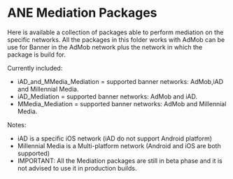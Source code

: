 ANE Mediation Packages
=========

Here is available a collection of packages able to perform mediation on the specific networks.
All the packages in this folder works with AdMob can be use for Banner in the AdMob network plus the network in which the package is build for.

Currently included:
- iAD_and_MMedia_Mediation = supported banner networks: AdMob,iAD and Millennial Media.
- iAD_Mediation = supported banner networks: AdMob and iAD.
- MMedia_Mediation = supported banner networks: AdMob and Millennial Media.

Notes:
- iAD is a specific iOS network (iAD do not support Android platform)
- Millennial Media is a Multi-platform network (Android and iOS are both supported)
- IMPORTANT: All the Mediation packages are still in beta phase and it is not advised to use it in production builds.
